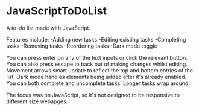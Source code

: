 # JavaScriptToDoList
A to-do list made with JavaScript.

Features include:
-Adding new tasks
-Editing existing tasks
-Completing tasks
-Removing tasks
-Reordering tasks
-Dark mode toggle

You can press enter on any of the text inputs or click the relevant button. You can also press escape to back out of making changes whilst editing.
Movement arrows smart update to reflect the top and bottom entries of the list. Dark mode handles elements being added after it's already enabled.
You can both complete and uncomplete tasks. Longer tasks wrap around.

The focus was on JavaScript, so it's not designed to be responsive to different size webapges.
